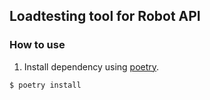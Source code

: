 ## Loadtesting tool for Robot API ##

### How to use ###
1. Install dependency using [poetry](https://github.com/python-poetry/poetry).
```sh
$ poetry install
```
